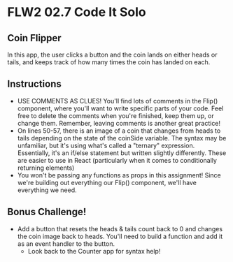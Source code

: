 # FLW2 02.7 Code It Solo

## Coin Flipper

In this app, the user clicks a button and the coin lands on either heads or tails, and keeps track of how many times the coin has landed on each.

## Instructions

- USE COMMENTS AS CLUES! You'll find lots of comments in the Flip() component, where you'll want to write specific parts of your code. Feel free to delete the comments when you're finished, keep them up, or change them. Remember, leaving comments is another great practice!
- On lines 50-57, there is an image of a coin that changes from heads to tails depending on the state of the coinSide variable. The syntax may be unfamiliar, but it's using what's called a "ternary" expression. Essentially, it's an if/else statement but written slightly differently. These are easier to use in React (particularly when it comes to conditionally returning elements)
- You won't be passing any functions as props in this assignment! Since we're building out everything our Flip() component, we'll have everything we need.

## Bonus Challenge!

- Add a button that resets the heads & tails count back to 0 and changes the coin image back to heads. You'll need to build a function and add it as an event handler to the button.
  - Look back to the Counter app for syntax help!
